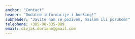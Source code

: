 ```yaml
---
anchor: "Contact"
header: "Dodatne informacije i booking!"
subheader: "Javite nam se pozivom, mailom ili porukom!"
telephone: +385-98-335-089
email: divjak.doriano@gmail.com
---
```

